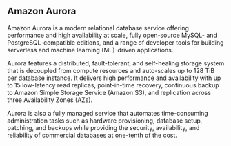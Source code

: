 ## Amazon Aurora

Amazon Aurora is a modern relational database service offering performance and high availability at scale, fully open-source MySQL- and PostgreSQL-compatible editions, and a range of developer tools for building serverless and machine learning (ML)-driven applications.

Aurora features a distributed, fault-tolerant, and self-healing storage system that is decoupled from compute resources and auto-scales up to 128 TiB per database instance. It delivers high performance and availability with up to 15 low-latency read replicas, point-in-time recovery, continuous backup to Amazon Simple Storage Service (Amazon S3), and replication across three Availability Zones (AZs).

Aurora is also a fully managed service that automates time-consuming administration tasks such as hardware provisioning, database setup, patching, and backups while providing the security, availability, and reliability of commercial databases at one-tenth of the cost.

